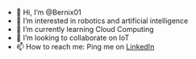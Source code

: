 - 👋 Hi, I’m @Bernix01
- 👀 I’m interested in robotics and artificial intelligence
- 🌱 I’m currently learning Cloud Computing
- 💞️ I’m looking to collaborate on IoT
- 📫 How to reach me: Ping me on [LinkedIn](https://www.linkedin.com/in/bernix01/)

<!---
Bernix01/Bernix01 is a ✨ special ✨ repository because its `README.md` (this file) appears on your GitHub profile.
You can click the Preview link to take a look at your changes.
--->
